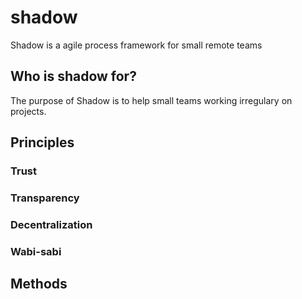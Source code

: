 # shadow
Shadow is a agile process framework for small remote teams


## Who is shadow for?

The purpose of Shadow is to help small teams working irregulary on projects.

## Principles

### Trust

### Transparency

### Decentralization

### Wabi-sabi


## Methods

